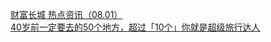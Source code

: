   
[财富长城  热点资讯（08.01）](http://www.dianyue.me/archives/289/tb8cndqyy9icma6i/)  
[40岁前一定要去的50个地方，超过「10个」你就是超级旅行达人](http://www.dianyue.me/archives/665/besnm3c8oax37nop/)
